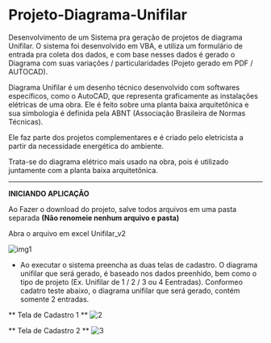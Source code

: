 # Projeto-Diagrama-Unifilar

Desenvolvimento de um Sistema pra geração de projetos de diagrama Unifilar. O sistema foi desenvolvido em VBA, e utiliza um formulário de entrada pra coleta dos dados, e com base nesses dados é gerado o Diagrama com suas variações / particularidades  (Pojeto gerado em PDF / AUTOCAD).

Diagrama Unifilar é um desenho técnico desenvolvido com softwares específicos, como o AutoCAD, que representa graficamente as instalações elétricas de uma obra. Ele é feito sobre uma planta baixa arquitetônica e sua simbologia é definida pela ABNT (Associação Brasileira de Normas Técnicas).

Ele faz parte dos projetos complementares e é criado pelo eletricista a partir da necessidade energética do ambiente.

Trata-se do diagrama elétrico mais usado na obra, pois é utilizado juntamente com a planta baixa arquitetônica.

-----------------------

**INICIANDO APLICAÇÃO**

Ao Fazer o download do projeto, salve todos arquivos em uma pasta separada **(Não renomeie nenhum arquivo e pasta)**

Abra o arquivo em excel Unifilar_v2

![img1](https://user-images.githubusercontent.com/49642934/214470639-473ad278-a6cc-454f-abad-880fb03ac32f.PNG)

 - Ao executar o sistema preencha as duas telas de cadastro. O diagrama unifilar que será gerado, é baseado nos dados preenhido, bem como o tipo de projeto (Ex. Unifilar de 1 / 2 / 3 ou 4 Eentradas). Conformeo cadatro teste abaixo, o diagrama unifilar que será gerado, contém somente 2 entradas.

** Tela de Cadastro 1 **
![2](https://user-images.githubusercontent.com/49642934/214473645-e3896daa-6d22-48eb-871f-043f2f28ff3c.PNG)

** Tela de Cadastro 2 **
![3](https://user-images.githubusercontent.com/49642934/214474345-f8f4e00a-4966-4298-a6a4-60da7d3d07e0.PNG)
